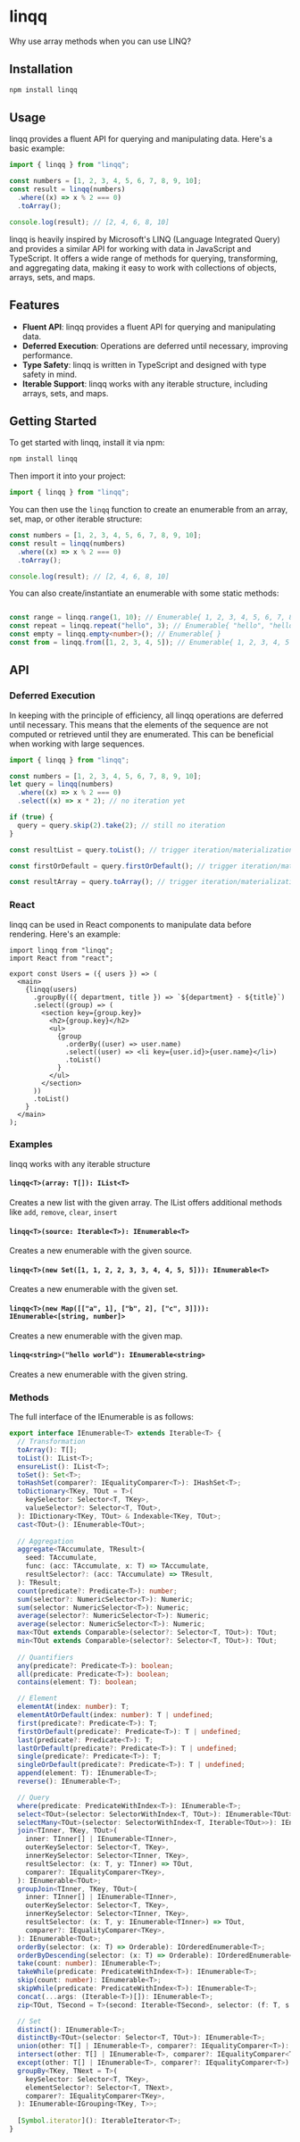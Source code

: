 # linqq

Why use array methods when you can use LINQ?

## Installation

```bash
npm install linqq
```

## Usage

linqq provides a fluent API for querying and manipulating data. Here's a basic example:

```typescript
import { linqq } from "linqq";

const numbers = [1, 2, 3, 4, 5, 6, 7, 8, 9, 10];
const result = linqq(numbers)
  .where((x) => x % 2 === 0)
  .toArray();

console.log(result); // [2, 4, 6, 8, 10]
```

linqq is heavily inspired by Microsoft's LINQ (Language Integrated Query) and provides a similar API for working with data in JavaScript and TypeScript. It offers a wide range of methods for querying, transforming, and aggregating data, making it easy to work with collections of objects, arrays, sets, and maps.

## Features

- **Fluent API**: linqq provides a fluent API for querying and manipulating data.
- **Deferred Execution**: Operations are deferred until necessary, improving performance.
- **Type Safety**: linqq is written in TypeScript and designed with type safety in mind.
- **Iterable Support**: linqq works with any iterable structure, including arrays, sets, and maps.

## Getting Started

To get started with linqq, install it via npm:

```bash
npm install linqq
```

Then import it into your project:

```typescript
import { linqq } from "linqq";
```

You can then use the `linqq` function to create an enumerable from an array, set, map, or other iterable structure:

```typescript
const numbers = [1, 2, 3, 4, 5, 6, 7, 8, 9, 10];
const result = linqq(numbers)
  .where((x) => x % 2 === 0)
  .toArray();

console.log(result); // [2, 4, 6, 8, 10]
```

You can also create/instantiate an enumerable with some static methods:

```typescript

const range = linqq.range(1, 10); // Enumerable{ 1, 2, 3, 4, 5, 6, 7, 8, 9, 10 }
const repeat = linqq.repeat("hello", 3); // Enumerable{ "hello", "hello", "hello" }
const empty = linqq.empty<number>(); // Enumerable{ }
const from = linqq.from([1, 2, 3, 4, 5]); // Enumerable{ 1, 2, 3, 4, 5 }
```

## API

### Deferred Execution

In keeping with the principle of efficiency, all linqq operations are deferred until necessary. This means that the elements of the sequence are not computed or retrieved until they are enumerated. This can be beneficial when working with large sequences.

```typescript
import { linqq } from "linqq";

const numbers = [1, 2, 3, 4, 5, 6, 7, 8, 9, 10];
let query = linqq(numbers)
  .where((x) => x % 2 === 0)
  .select((x) => x * 2); // no iteration yet

if (true) {
  query = query.skip(2).take(2); // still no iteration
}

const resultList = query.toList(); // trigger iteration/materialization

const firstOrDefault = query.firstOrDefault(); // trigger iteration/materialization

const resultArray = query.toArray(); // trigger iteration/materialization and transform to array
```

### React

linqq can be used in React components to manipulate data before rendering. Here's an example:

```tsx
import linqq from "linqq";
import React from "react";

export const Users = ({ users }) => (
  <main>
    {linqq(users)
      .groupBy(({ department, title }) => `${department} - ${title}`)
      .select((group) => (
        <section key={group.key}>
          <h2>{group.key}</h2>
          <ul>
            {group
              .orderBy((user) => user.name)
              .select((user) => <li key={user.id}>{user.name}</li>)
              .toList()
            }
          </ul>
        </section>
      ))
      .toList()
    }
  </main>
);
```

### Examples

linqq works with any iterable structure

#### `linqq<T>(array: T[]): IList<T>`

Creates a new list with the given array. The IList offers additional methods like `add`, `remove`, `clear`, `insert`

#### `linqq<T>(source: Iterable<T>): IEnumerable<T>`

Creates a new enumerable with the given source.

#### `linqq<T>(new Set([1, 1, 2, 2, 3, 3, 4, 4, 5, 5])): IEnumerable<T>`

Creates a new enumerable with the given set.

#### `linqq<T>(new Map([["a", 1], ["b", 2], ["c", 3]])): IEnumerable<[string, number]>`

Creates a new enumerable with the given map.

#### `linqq<string>("hello world"): IEnumerable<string>`

Creates a new enumerable with the given string.

### Methods

The full interface of the IEnumerable is as follows:

```typescript
export interface IEnumerable<T> extends Iterable<T> {
  // Transformation
  toArray(): T[];
  toList(): IList<T>;
  ensureList(): IList<T>;
  toSet(): Set<T>;
  toHashSet(comparer?: IEqualityComparer<T>): IHashSet<T>;
  toDictionary<TKey, TOut = T>(
    keySelector: Selector<T, TKey>,
    valueSelector?: Selector<T, TOut>,
  ): IDictionary<TKey, TOut> & Indexable<TKey, TOut>;
  cast<TOut>(): IEnumerable<TOut>;
  
  // Aggregation
  aggregate<TAccumulate, TResult>(
    seed: TAccumulate,
    func: (acc: TAccumulate, x: T) => TAccumulate,
    resultSelector?: (acc: TAccumulate) => TResult,
  ): TResult;
  count(predicate?: Predicate<T>): number;
  sum(selector?: NumericSelector<T>): Numeric;
  sum(selector: NumericSelector<T>): Numeric;
  average(selector?: NumericSelector<T>): Numeric;
  average(selector: NumericSelector<T>): Numeric;
  max<TOut extends Comparable>(selector?: Selector<T, TOut>): TOut;
  min<TOut extends Comparable>(selector?: Selector<T, TOut>): TOut;
  
  // Quantifiers
  any(predicate?: Predicate<T>): boolean;
  all(predicate: Predicate<T>): boolean;
  contains(element: T): boolean;

  // Element
  elementAt(index: number): T;
  elementAtOrDefault(index: number): T | undefined;
  first(predicate?: Predicate<T>): T;
  firstOrDefault(predicate?: Predicate<T>): T | undefined;
  last(predicate?: Predicate<T>): T;
  lastOrDefault(predicate?: Predicate<T>): T | undefined;
  single(predicate?: Predicate<T>): T;
  singleOrDefault(predicate?: Predicate<T>): T | undefined;
  append(element: T): IEnumerable<T>;
  reverse(): IEnumerable<T>;

  // Query
  where(predicate: PredicateWithIndex<T>): IEnumerable<T>;
  select<TOut>(selector: SelectorWithIndex<T, TOut>): IEnumerable<TOut>;
  selectMany<TOut>(selector: SelectorWithIndex<T, Iterable<TOut>>): IEnumerable<TOut>;
  join<TInner, TKey, TOut>(
    inner: TInner[] | IEnumerable<TInner>,
    outerKeySelector: Selector<T, TKey>,
    innerKeySelector: Selector<TInner, TKey>,
    resultSelector: (x: T, y: TInner) => TOut,
    comparer?: IEqualityComparer<TKey>,
  ): IEnumerable<TOut>;
  groupJoin<TInner, TKey, TOut>(
    inner: TInner[] | IEnumerable<TInner>,
    outerKeySelector: Selector<T, TKey>,
    innerKeySelector: Selector<TInner, TKey>,
    resultSelector: (x: T, y: IEnumerable<TInner>) => TOut,
    comparer?: IEqualityComparer<TKey>,
  ): IEnumerable<TOut>;
  orderBy(selector: (x: T) => Orderable): IOrderedEnumerable<T>;
  orderByDescending(selector: (x: T) => Orderable): IOrderedEnumerable<T>;
  take(count: number): IEnumerable<T>;
  takeWhile(predicate: PredicateWithIndex<T>): IEnumerable<T>;
  skip(count: number): IEnumerable<T>;
  skipWhile(predicate: PredicateWithIndex<T>): IEnumerable<T>;
  concat(...args: (Iterable<T>)[]): IEnumerable<T>;
  zip<TOut, TSecond = T>(second: Iterable<TSecond>, selector: (f: T, s: TSecond) => TOut): IEnumerable<TOut>;

  // Set
  distinct(): IEnumerable<T>;
  distinctBy<TOut>(selector: Selector<T, TOut>): IEnumerable<T>;
  union(other: T[] | IEnumerable<T>, comparer?: IEqualityComparer<T>): IEnumerable<T>;
  intersect(other: T[] | IEnumerable<T>, comparer?: IEqualityComparer<T>): IEnumerable<T>;
  except(other: T[] | IEnumerable<T>, comparer?: IEqualityComparer<T>): IEnumerable<T>;
  groupBy<TKey, TNext = T>(
    keySelector: Selector<T, TKey>,
    elementSelector?: Selector<T, TNext>,
    comparer?: IEqualityComparer<TKey>,
  ): IEnumerable<IGrouping<TKey, T>>;
  
  [Symbol.iterator](): IterableIterator<T>;
}
```
